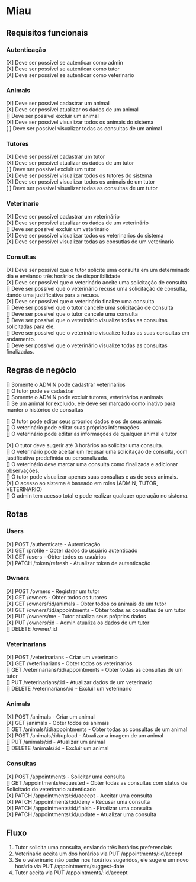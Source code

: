 # Miau

## Requisitos funcionais
### Autenticação
[X] Deve ser possível se autenticar como admin</br>
[X] Deve ser possível se autenticar como tutor</br>
[X] Deve ser possível se autenticar como veterinario</br>

### Animais
[X] Deve ser possível cadastrar um animal</br>
[X] Deve ser possível atualizar os dados de um animal</br>
[] Deve ser possível excluir um animal</br>
[X] Deve ser possível visualizar todos os animais do sistema</br>
[ ] Deve ser possível visualizar todas as consultas de um animal </br> 

### Tutores
[X] Deve ser possível cadastrar um tutor</br>
[X] Deve ser possível atualizar os dados de um tutor</br>
[ ] Deve ser possível excluir um tutor</br>
[X] Deve ser possível visualizar todos os tutores do sistema</br>
[X] Deve ser possível visualizar todos os animais de um tutor</br>
[ ] Deve ser possível visualizar todas as consultas de um tutor</br> 

### Veterinario
[X] Deve ser possível cadastrar um veterinário</br>
[X] Deve ser possível atualizar os dados de um veterinário</br>
[] Deve ser possível excluir um veterinário</br>
[X] Deve ser possível visualizar todos os veterinarios do sistema</br>
[X] Deve ser possível visualizar todas as consutlas de um veterinario</br>

### Consultas
[X] Deve ser possível que o tutor solicite uma consulta em um determinado dia e enviando três horários de disponibilidade</br>
[X] Deve ser possível que o veterinário aceite uma solicitação de consulta</br>
[] Deve ser possível que o veterinário recuse uma solicitação de consulta, dando uma justificativa para a recusa.</br>
[X] Deve ser possível que o veterinário finalize uma consulta</br>
[] Deve ser possível que o tutor cancele uma solicitação de consulta</br>
[] Deve ser possível que o tutor cancele uma consulta</br>
[] Deve ser possível que o veterinário visualize todas as consultas solicitadas para ele.</br>
[] Deve ser possível que o veterinário visualize todas as suas consultas em andamento.</br>
[] Deve ser possível que o veterinário visualize todas as consultas finalizadas.</br>

## Regras de negócio
[] Somente o ADMIN pode cadastrar veterinarios</br>
[] O tutor pode se cadastrar</br>
[] Somente o ADMIN pode excluir tutores, veterinários e animais</br>
[] Se um animal for excluído, ele deve ser marcado como inativo para manter o histórico de consultas

[] O tutor pode editar seus próprios dados e os de seus animais</br>
[] O veterinário pode editar suas próprias informações</br>
[] O veterinário pode editar as informações de qualquer animal e tutor</br>

[X] O tutor deve sugerir até 3 horários ao solicitar uma consulta.</br>
[] O veterinário pode aceitar um recusar uma solicitação de consulta, com justificativa predefinida ou personalizada.</br>
[] O veterinário deve marcar uma consulta como finalizada e adicionar observações.</br>
[] O tutor pode visualizar apenas suas consultas e as de seus animais.</br>
[X] O acesso ao sistema é baseado em roles (ADMIN, TUTOR, VETERINARIO)</br>
[] O admin tem acesso total e pode realizar qualquer operação no sistema.</br>

## Rotas
### Users
[X] POST /authenticate - Autenticação</br>
[X] GET /profile - Obter dados do usuário autenticado</br>
[X] GET /users - Obter todos os usuários</br>
[X] PATCH /token/refresh - Atualizar token de autenticação</br>

### Owners
[X] POST /owners - Registrar um tutor</br>
[X] GET /owners - Obter todos os tutores</br>
[X] GET /owners/:id/animals - Obter todos os animais de um tutor</br>
[X] GET /owners/:id/appointments - Obter todas as consultas de um tutor</br>
[X] PUT /owners/me - Tutor atualiza seus próprios dados</br>
[X] PUT /owners/:id - Admin atualiza os dados de um tutor</br>
[] DELETE /owner/:id</br>

### Veterinarians
[X] POST /veterinarians - Criar um veterinario</br>
[X] GET /veterinarians - Obter todos os veterinarios</br>
[] GET /veterinarians/:id/appointments - Obter todas as consultas de um tutor</br>
[] PUT /veterinarians/:id - Atualizar dados de um veterinario</br>
[] DELETE /veterinarians/:id - Excluir um veterinario</br>

### Animals
[X] POST /animals - Criar um animal</br>
[X] GET /animals - Obter todos os animais</br>
[] GET /animals/:id/appointments - Obter todas as consultas de um animal</br>
[X] POST /animals/:id/upload - Atualizar a imagem de um animal</br>
[] PUT /animals/:id - Atualizar um animal</br>
[] DELETE /animals/:id - Excluir um animal</br>

### Consultas
[X] POST /appointments - Solicitar uma consulta</br>
[] GET /appointments/requested - Obter todas as consultas com status de Solicitado do veterinario autenticado</br>
[X] PATCH /appointments/:id/accept - Aceitar uma consulta</br>
[X] PATCH /appointments/:id/deny - Recusar uma consulta</br>
[X] PATCH /appointments/:id/finish - Finalizar uma consulta</br>
[X] PATCH /appointments/:id/update - Atualizar uma consulta</br>

## Fluxo
1. Tutor solicita uma consulta, enviando três horários preferenciais
2. Veterinario aceita um dos horários via PUT /appointments/:id/accept
3. Se o veterinario não puder nos horários sugeridos, ele sugere um novo horário via PUT /appointments/suggest-date
4. Tutor aceita via PUT /appointments/:id/accept

